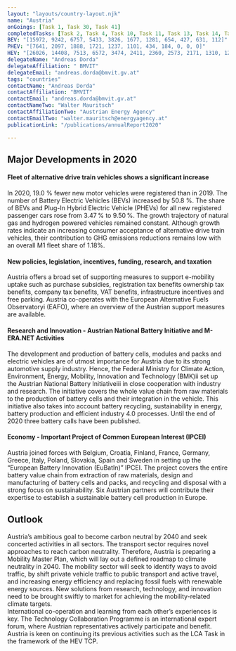 ```yaml
---
layout: "layouts/country-layout.njk"
name: "Austria"
onGoings: [Task 1, Task 30, Task 41]
completedTasks: [Task 2, Task 4, Task 10, Task 11, Task 13, Task 14, Task 15, Task 16, Task 17, Task 18, Task 19, Task 24, Task 27, Task 29, Task 33, Task 35]
BEV: "[15972, 9242, 6757, 5433, 3826, 1677, 1281, 654, 427, 631, 112]"
PHEV: "[7641, 2097, 1888, 1721, 1237, 1101, 434, 184, 0, 0, 0]"
HEV: "[26026, 14408, 7513, 6572, 3474, 2411, 2360, 2573, 2171, 1310, 1248]"
delegateName: "Andreas Dorda"
delegateAffiliation: " BMVIT"
delegateEmail: "andreas.dorda@bmvit.gv.at"
tags: "countries"
contactName: "​​​​​​Andreas Dorda"
contactAffiliation: "BMVIT"
contactEmail: "andreas.dorda@bmvit.gv.at"
contactNameTwo: "​​​​​​Walter Mauritsch"
contactAffiliationTwo: "Austrian Energy Agency"
contactEmailTwo: "walter.mauritsch@energyagency.at"
publicationLink: "/publications/annualReport2020"

---
```

## Major Developments in 2020
#### Fleet of alternative drive train vehicles shows a significant increase 
In 2020, 19.0 % fewer new motor vehicles were registered than in 2019. The number of Battery Electric Vehicles (BEVs) increased by 50.8 %. The share of BEVs and Plug-In Hybrid Electric Vehicle (PHEVs) for all new registered passenger cars rose from 3.47 % to 9.50 %. The growth trajectory of natural gas and hydrogen powered vehicles remained constant. Although growth rates indicate an increasing consumer acceptance of alternative drive train vehicles, their contribution to GHG emissions reductions remains low with an overall M1 fleet share of 1.18%. 
#### New policies, legislation, incentives, funding, research, and taxation 
Austria offers a broad set of supporting measures to support e-mobility uptake such as purchase subsidies, registration tax benefits ownership tax benefits, company tax benefits, VAT benefits, infrastructure incentives and free parking. Austria co-operates with the European Alternative Fuels Observatoryi (EAFO), where an overview of the Austrian support measures are available. 
#### Research and Innovation - Austrian National Battery Initiative and M-ERA.NET Activities  
The development and production of battery cells, modules and packs and electric vehicles are of utmost importance for Austria due to its strong automotive supply industry. Hence, the Federal Ministry for Climate Action, Environment, Energy, Mobility, Innovation and Technology (BMK)ii set up the Austrian National Battery Initiativeiii in close cooperation with industry and research. The initiative covers the whole value chain from raw materials to the production of battery cells and their integration in the vehicle. This initiative also takes into account battery recycling, sustainability in energy, battery production and efficient industry 4.0 processes. Until the end of 2020 three battery calls have been published.  
#### Economy - Important Project of Common European Interest (IPCEI) 
Austria joined forces with Belgium, Croatia, Finland, France, Germany, Greece, Italy, Poland, Slovakia, Spain and Sweden in setting up the “European Battery Innovation (EuBatIn)” IPCEI. The project covers the entire battery value chain from extraction of raw materials, design and manufacturing of battery cells and packs, and recycling and disposal with a strong focus on sustainability. Six Austrian partners will contribute their expertise to establish a sustainable battery cell production in Europe. 

## Outlook
Austria’s ambitious goal to become carbon neutral by 2040 and seek concerted activities in all sectors. The transport sector requires novel approaches to reach carbon neutrality. Therefore, Austria is preparing a Mobility Master Plan, which will lay out a defined roadmap to climate neutrality in 2040. The mobility sector will seek to identify ways to avoid traffic, by shift private vehicle traffic to public transport and active travel, and increasing energy efficiency and replacing fossil fuels with renewable energy sources. New solutions from research, technology, and innovation need to be brought swiftly to market for achieving the mobility-related climate targets.  
International co-operation and learning from each other’s experiences is key. The Technology Collaboration Programme is an international expert forum, where Austrian representatives actively participate and benefit. Austria is keen on continuing its previous activities such as the LCA Task in the framework of the HEV TCP. 


